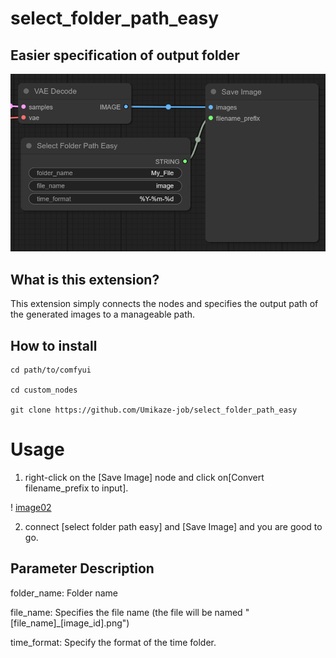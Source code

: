 # select_folder_path_easy

## Easier specification of output folder

![image01](/images/image01.png)

## What is this extension?
This extension simply connects the nodes and specifies the output path of the generated images to a manageable path.

## How to install
```
cd path/to/comfyui

cd custom_nodes

git clone https://github.com/Umikaze-job/select_folder_path_easy
```

# Usage
1. right-click on the \[Save Image\] node and click on\[Convert filename_prefix to input\].

! [image02](/images/image02.png)

2. connect \[select folder path easy\] and \[Save Image\] and you are good to go.

## Parameter Description
folder_name: Folder name

file_name: Specifies the file name (the file will be named "\[file_name\]_\[image_id\].png")

time_format: Specify the format of the time folder.

